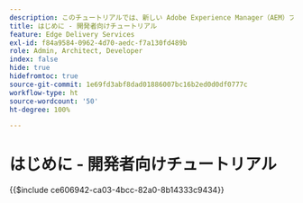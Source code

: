 ```yaml
---
description: このチュートリアルでは、新しい Adobe Experience Manager（AEM）プロジェクトを起動および実行する方法について説明します。10～20 分で、独自のサイトを作成し、独自のコンテンツの作成、プレビューおよび公開、スタイル設定、新しいブロックの追加を実行できます。
title: はじめに - 開発者向けチュートリアル
feature: Edge Delivery Services
exl-id: f84a9584-0962-4d70-aedc-f7a130fd489b
role: Admin, Architect, Developer
index: false
hide: true
hidefromtoc: true
source-git-commit: 1e69fd3abf8dad01886007bc16b2ed0d0df0777c
workflow-type: ht
source-wordcount: '50'
ht-degree: 100%

---
```


# はじめに - 開発者向けチュートリアル

{{$include ce606942-ca03-4bcc-82a0-8b14333c9434}}
